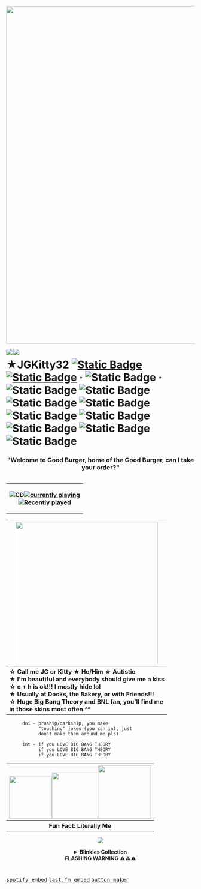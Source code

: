 <p align="center">
  <img width="900" src="https://file.garden/Zp9noIad_WH59L9w/github/gooburggergurg" />
</p>
<img src="https://graphic.neocities.org/Fastfood_2.gif" align="left"><img src="https://graphic.neocities.org/tumblr_inline_p7sv6jskb71t78dpp_75sq.gif" align="left">
<h1>★JGKitty32  <a href="https://jgtown.straw.page/"><img alt="Static Badge" src="https://img.shields.io/badge/Strawpage-cc142d?style=plastic" title="Draw on my Strawpage!!!"></a> <a href="https://jgkitty32.atabook.org/"><img alt="Static Badge" src="https://img.shields.io/badge/Atabook-2088b4?style=plastic" title="Sign my atabook!!!"></a> · <img alt="Static Badge" src="https://custom-icon-badges.demolab.com/badge/%E2%80%8E%20-offtab_--%3E_w2i-e38f29?style=plastic&logo=moon&logoColor=e38f29" title="Usually I'm offtab, whisper me so I don't miss your message!"> · <img alt="Static Badge" src="https://img.shields.io/badge/Barenaked_Ladies_%231%20Fan-f5e133?style=plastic" title="You can trust me..."> <img alt="Static Badge" src="https://img.shields.io/badge/%3D%E2%82%8D%5E%E2%80%A2%20--%20%E2%80%A2%5E%20%E2%82%8E-db2a94?style=plastic" title="mew!"> <img alt="Static Badge" src="https://img.shields.io/badge/%23NotMySheldon-57d62d?style=plastic&logo=react&logoColor=white" title="AVID Young Sheldon H8R. GET THAT CORN OUTTA MY FACE!!!"> <img alt="Static Badge" src="https://custom-icon-badges.demolab.com/badge/%E2%80%8E-Burger_Patrol-1d648c?style=plastic&labelColor=ed5628&logo=shield" title="tell me if you see a suspicious burger around these parts..."> <img alt="Static Badge" src="https://img.shields.io/badge/%23CulDeSac-654acf?style=plastic" title="suburban neighborhoods KILL"> <img alt="Static Badge" src="https://custom-icon-badges.demolab.com/badge/Mine-Craft-a3cc1d?style=plastic&logo=heart-fill&labelColor=73533e" title="at the end of the day, we mine."> <img alt="Static Badge" src="https://img.shields.io/badge/%E2%80%8E%20-chronic%20user-ffcc00?style=plastic&logo=ebay&logoSize=auto&labelColor=000098" title="i can't be living like this without a job bruh..."> <img alt="Static Badge" src="https://img.shields.io/badge/Ska-Defender!!!-ffffff?style=plastic&logo=anki&logoColor=ffffff&logoSize=auto&labelColor=000000" title="LISTEN TO REEL BIG FISH!!!"> <img alt="Static Badge" src="https://img.shields.io/badge/I_just_wanna_fly,_put_your_arms_around_me_baby-ffffff?style=social&logo=riseup" title="Fly - Sugar Ray"></h1>
<h3 align="center"> "Welcome to Good Burger, home of the Good Burger, can I take your order?" </h3>

<table align="right">
  <tr>
    <th>
      
![CD](https://graphic.neocities.org/cdisk.gif)[![currently playing](https://spotify-github-profile.kittinanx.com/api/view?uid=fluffyfireworks&cover_image=true&theme=natemoo-re&show_offline=true&background_color=121212&interchange=true&bar_color=e0c826&bar_color_cover=false)](https://github.com/kittinan/spotify-github-profile)<br>![Recently played](https://lastfm-recently-played.vercel.app/api?user=JG1847020&count=7&width=390&header_style=compact_stats&loved=true&loved_style=3&maxage=60&bg_color=085859)
    </th>
  </tr>
</table>
<table align="center">
  <tr>
    <th><img width="380" src="https://web.archive.org/web/20091021165807if_/http://www.geocities.com/eugenefides28/Starry_divider.gif"></th>
  </tr>
  <tr>
    <th align="left">☆ Call me JG or Kitty ★ He/Him ☆ Autistic<br>★ I'm beautiful and everybody should give me a kiss<br>☆ c + h is ok!!! I mostly hide lol<br>★ Usually at Docks, the Bakery, or with Friends!!!<br>☆ Huge Big Bang Theory and BNL fan, you'll find me<br>  in those skins most often ^^ </th>
  </tr>
</table>
      
          dni - proship/darkship, you make
                "touching" jokes (you can int, just
                don't make them around me pls)
          
          int - if you LOVE BIG BANG THEORY
                if you LOVE BIG BANG THEORY
                if you LOVE BIG BANG THEORY


<table align="center">
  <tr>
    <th>
<img width="114" src="https://file.garden/Zp9noIad_WH59L9w/github/it_me_jgx3"><img width="123" src="https://file.garden/Zp9noIad_WH59L9w/github/detachable_peeeeenisx3"><img width="142" src="https://file.garden/Zp9noIad_WH59L9w/github/it_me_kittyx3">
    </th>
  </tr>
  <tr>
    <th align="center">Fun Fact: Literally Me</th>
  </tr>
</table>

<p align="center">
  <img src="https://gifcity.carrd.co/assets/images/gallery44/57677591.png?v=e3c0bc0f">
</p>

<details align="center">
  <summary><b>Blinkies Collection<br>FLASHING WARNING ⚠⚠⚠</b></summary>

<p align="center">
<img src="https://supplies.ju.mp/assets/images/gallery14/1cc22fda.png?v=9163b103"><img src="https://web.archive.org/web/20091021132205im_/http://geocities.com/chrissyhanson3/dalecar.gif"><img src="https://supplies.ju.mp/assets/images/gallery14/fdd7972c.png?v=9163b103"><br><img width="150" height="20" src="https://64.media.tumblr.com/72476a06511d20ac7896cf5fc06196dc/e25df2ffb7644fdb-05/s400x600/9b72dfa1141dd28e9ad44a61501cd9730874ccac.gifv"><img width="150" height="20" src="https://64.media.tumblr.com/5a3202d9b653088f40b75f92f0eb79cd/b4c14e8dd7612fb6-b3/s400x600/c364ffd9a89201ff2961f766208142195ec80bd1.gifv"><img width="150" height="20" src="https://64.media.tumblr.com/0a0f327243ae170c60b3ec731fe96233/e25df2ffb7644fdb-37/s400x600/0291efb47b2c1c5cb5439502a9bfe51b2e9c3ec2.gifv"><img src="https://supplies.ju.mp/assets/images/gallery07/6b3f218c.gif?v=9163b103"><img width="150" height="20" src="https://web.archive.org/web/20091021132205im_/http://geocities.com/chrissyhanson3/hotstuff.gif"><img src="https://gifcity.carrd.co/assets/images/gallery15/30e5aecd.gif?v=5bf8fcf7">
<img src="https://gifcity.carrd.co/assets/images/gallery14/a9c10a11.gif?v=d7271437"><img width="150" height="20" src="https://64.media.tumblr.com/37ba6f0f378e70b0ad0f8627d60d0588/ae12f84f80c0475b-07/s250x400/ea7461946a5180e4f1a107f867794045ca919076.gifv"><img src="https://supplies.ju.mp/assets/images/gallery07/168ef151.gif?v=9163b103"><img src="https://supplies.ju.mp/assets/images/gallery07/40f76758.gif?v=9163b103"><img width="150" height="20" src="https://web.archive.org/web/20091021132205im_/http://geocities.com/chrissyhanson3/biteme2.gif"><img src="https://gifcity.carrd.co/assets/images/gallery18/3addd818.gif?v=d7271437">
<img src="https://gifcity.carrd.co/assets/images/gallery21/aec54aa4.gif?v=d7271437"><img width="150" height="20" src="https://web.archive.org/web/20090901213142im_/http://www.geocities.com/sk8girl_1999/CubanCrackBlinkie.gif"><img src="https://gifcity.carrd.co/assets/images/gallery18/bc8e5f0f.gif?v=d7271437"><img src="https://jgifs.carrd.co/assets/images/gallery06/4d465783.gif?v=6ddbb054"><img width="150" height="20" src="https://gifcity.carrd.co/assets/images/gallery172/3d1d2552.gif?v=d55ea43d"><img src="https://gifcity.carrd.co/assets/images/gallery23/9ff03ebd.gif?v=d55ea43d">
<img src="https://gifcity.carrd.co/assets/images/gallery20/3d5db199.gif?v=d55ea43d"><img width="150" height="20" src="https://web.archive.org/web/20091021132205im_/http://geocities.com/chrissyhanson3/chrissyroses.gif"><img src="https://supplies.ju.mp/assets/images/gallery07/85e6314b.gif?v=6a50b904"><img src="https://gifcity.carrd.co/assets/images/gallery18/16cb0ff8.png?v=d55ea43d"><img width="150" height="20" src="https://gifcity.carrd.co/assets/images/gallery194/6936b7c8.gif?v=d55ea43d"><img src="https://gifcity.carrd.co/assets/images/gallery212/366afc6d.gif?v=d55ea43d">
<img src="https://supplies.ju.mp/assets/images/gallery07/276169b2.gif?v=6a50b904"><img width="150" height="20" src="https://funshinesblinkies.carrd.co/assets/images/gallery01/5b9cd715.gif?v=faca5e6c"><img src="https://graphic.neocities.org/an5.gif"><img width="150" height="20" src="https://i.imgur.com/DVrF2Bv.gif"><img width="150" height="20" src="https://64.media.tumblr.com/1eac6fb650158123dd08b98738884bee/d36976dfdc322047-af/s250x400/0520ed03233d800e6f67df29ec1c5ef1c8f0c48e.gifv"><img width="150" height="20" src="https://jgifs.carrd.co/assets/images/gallery07/cacb0d54.gif?v=b2c18670">
<img src="https://64.media.tumblr.com/43377e0beed35aa4296b0691a6aaf797/d36976dfdc322047-d7/s250x400/6902f38a7cb3356b99546446fef78a57a67a51db.gifv"><img width="150" height="20" src="https://64.media.tumblr.com/9b9997448d0c13ad00d4591f98b5bf4f/ce6be15d1826bb18-49/s250x400/b10869460f3042307b908f252e5a19a8530050f3.gifv"><img src="https://64.media.tumblr.com/73bf053efaddb6ce0b8728b42988d94d/009203b5b20f7e02-07/s250x400/473b2f906fb58c72f75a9676b10b59c957cc7dcd.gifv"><img src="https://64.media.tumblr.com/81eac328ab8e68e726e301ca201d0554/f8250f2159849e86-db/s250x400/1ea63fac89bc5ee971f322ef1adf59bf2b59189c.gifv"><img width="150" height="20" src="https://web.archive.org/web/20091021132205im_/http://geocities.com/chrissyhanson3/tweetystars.gif"><img src="https://gifcity.carrd.co/assets/images/gallery210/2a8c3921.gif?v=d55ea43d">
<img src="https://gifcity.carrd.co/assets/images/gallery18/90643754.gif?v=b2f08ae6"><img width="150" height="20" src="https://64.media.tumblr.com/e53cfb3e60abbce49a9eaaa9deae0f09/660b73716dc98a7d-92/s250x400/4edd4060212ed1151beaa581236c70ab2354d3eb.gifv"><img src="https://gifcity.carrd.co/assets/images/gallery209/e468092f.gif?v=d55ea43d"><img src="https://64.media.tumblr.com/f7c76d6f316634e55ac69ec406d9c614/aedacb38fb8d32a1-72/s250x400/4c3c048852344e422548d58b53c720fb3218dddd.gifv"><img width="150" height="20" src="https://i.imgur.com/9PvKeZ0.gif"><img src="https://gifcity.carrd.co/assets/images/gallery09/7d799a67.gif?v=f4eddc0b">
<img src="https://64.media.tumblr.com/e4ea50c8d0a4a4405916188a0a1c354a/b11f120dd0c1c6cc-6c/s250x400/206a121af29cb700f05191f80fbc6ff6305328ba.gifv"><img width="150" height="20" src="https://i3.glitter-graphics.org/pub/872/872103bv3m7c4o5h.gif"><img src="https://gifcity.carrd.co/assets/images/gallery195/1d2d0410.gif?v=d55ea43d"><img src="https://64.media.tumblr.com/12c3d7c2ba65136293b20ead8414d263/c95759fd2964452c-1e/s250x400/c9c2538c6a152b0314910e3f77fc619f339fefa0.gifv"><img width="150" height="20" src="https://64.media.tumblr.com/b7b5b0aa1a6c2f4aa4cd5842d541695a/78581d22c5672252-73/s400x600/cef002e134f8fd89dd75d53272e40835e0799e51.pnj"><img src="https://64.media.tumblr.com/de23bdd540ce4cf1604cc48267bf02af/3036098b60936037-3d/s250x400/247053bfd9941c270ccf1d9239155a345b2b4316.gifv">
<img src="https://gifcity.carrd.co/assets/images/gallery168/00e75289.gif?v=b2f08ae6"><img src="https://gifcity.carrd.co/assets/images/gallery197/f86e5e45.gif?v=b2f08ae6"><img width="150" height="20" src="https://64.media.tumblr.com/c732f672e89114eaf3e111e32196a352/e8f9d5232d60ee81-fb/s250x400/277f88f20dc069f065f5d4e046ec47a0532c7052.gifv"><img src="https://dotmidi.neocities.org/images/blinkies/sameasiteverwas.gif"><img src="https://wilardo.crd.co/assets/images/gallery09/c0f255be.gif?v=3d6b7240"><img src="https://gifcity.carrd.co/assets/images/gallery165/7e4c5b66.gif?v=b2f08ae6"><img width="150" height="20" src="https://jgifs.carrd.co/assets/images/gallery07/b6d47326.gif?v=6ddbb054"><img src="https://gifcity.carrd.co/assets/images/gallery15/21e1fa24.gif?v=b2f08ae6"><img src="https://jgifs.carrd.co/assets/images/gallery06/be3e6575.gif?v=6ddbb054"><img width="150" height="20" src="https://jgifs.carrd.co/assets/images/gallery07/0c1296dd.gif?v=6ddbb054"><img src="https://gifcity.carrd.co/assets/images/gallery15/c467216a.gif?v=b2f08ae6"><img src="https://gifcity.carrd.co/assets/images/gallery212/f6c242d0.png?v=b2f08ae6"><img width="150" height="20" src="https://jgifs.carrd.co/assets/images/gallery07/9b9ad020.gif?v=7d00a391"><img src="https://wilardo.crd.co/assets/images/gallery19/01f8a13f.gif?v=f32c5ae3"><img src="https://64.media.tumblr.com/7a9ae2cdaad4c47de8afa63904574c1d/aa9e02799d1fcbfc-9c/s250x400/2ad856501ff4d5bbf12f6242b3af0f027e305e17.gifv"><img src="https://64.media.tumblr.com/ece2d09290833017ac638eea21c068e5/92e8fd7b82b9fe33-d3/s250x400/c10336c527862385b5e174aecd2c9d6d29f6146f.gifv"><img src="https://wilardo.crd.co/assets/images/gallery19/fb561662.gif?v=f32c5ae3"><img src="https://wilardo.crd.co/assets/images/gallery19/fbbfe24a.gif?v=f32c5ae3"><br><img src="https://images-wixmp-ed30a86b8c4ca887773594c2.wixmp.com/f/3e293e7f-7568-4b09-9f0f-9734668b9558/db7wmj9-1495dba2-cb84-4f36-bf03-556d006f20ec.png?token=eyJ0eXAiOiJKV1QiLCJhbGciOiJIUzI1NiJ9.eyJzdWIiOiJ1cm46YXBwOjdlMGQxODg5ODIyNjQzNzNhNWYwZDQxNWVhMGQyNmUwIiwiaXNzIjoidXJuOmFwcDo3ZTBkMTg4OTgyMjY0MzczYTVmMGQ0MTVlYTBkMjZlMCIsIm9iaiI6W1t7InBhdGgiOiJcL2ZcLzNlMjkzZTdmLTc1NjgtNGIwOS05ZjBmLTk3MzQ2NjhiOTU1OFwvZGI3d21qOS0xNDk1ZGJhMi1jYjg0LTRmMzYtYmYwMy01NTZkMDA2ZjIwZWMucG5nIn1dXSwiYXVkIjpbInVybjpzZXJ2aWNlOmZpbGUuZG93bmxvYWQiXX0.i8nJWYFhHN5WpMFzrUF37yFWfY33FJZ7kMLysgOrWfw"><img src="https://images-wixmp-ed30a86b8c4ca887773594c2.wixmp.com/f/c73684ee-635b-4f57-ba04-a4a2c67ca2a3/ddftsjl-62bd5b03-77d1-4c3f-b987-59c2d7e4fc12.gif?token=eyJ0eXAiOiJKV1QiLCJhbGciOiJIUzI1NiJ9.eyJzdWIiOiJ1cm46YXBwOjdlMGQxODg5ODIyNjQzNzNhNWYwZDQxNWVhMGQyNmUwIiwiaXNzIjoidXJuOmFwcDo3ZTBkMTg4OTgyMjY0MzczYTVmMGQ0MTVlYTBkMjZlMCIsIm9iaiI6W1t7InBhdGgiOiJcL2ZcL2M3MzY4NGVlLTYzNWItNGY1Ny1iYTA0LWE0YTJjNjdjYTJhM1wvZGRmdHNqbC02MmJkNWIwMy03N2QxLTRjM2YtYjk4Ny01OWMyZDdlNGZjMTIuZ2lmIn1dXSwiYXVkIjpbInVybjpzZXJ2aWNlOmZpbGUuZG93bmxvYWQiXX0.FDTO7xnkg-V7YBqg9_B8mjuyxQWG_A9B_Qr0y_TWq3c"><img src="https://64.media.tumblr.com/d127c78a0f16d87039a81bfc54b18ed8/tumblr_p0ei1ufbWL1soxiioo2_100.pnj">
<br><img src="https://jgifs.carrd.co/assets/images/gallery01/9ea1a073.png?v=0bae16ae"><img src="https://jgifs.carrd.co/assets/images/gallery01/64de17e4.gif?v=0bae16ae"><img src="https://jgifs.carrd.co/assets/images/gallery01/b8cb66da.gif?v=e405fa6c"><img src="https://jgifs.carrd.co/assets/images/gallery01/2ca43b6f.gif?v=e405fa6c"><img src="https://jgifs.carrd.co/assets/images/gallery01/bbebcc1a.gif?v=6f85a205"><img src="https://jgifs.carrd.co/assets/images/gallery01/f2ad89f8.png?v=6f85a205"><img src="https://supplies.ju.mp/assets/images/gallery01/770fe54b.png?v=6a50b904"><img src="https://jgifs.carrd.co/assets/images/gallery01/f560f742.png?v=d6af4e38"><img src="https://jgifs.carrd.co/assets/images/gallery01/bee6fca0.png?v=d6af4e38"><img src="https://jgifs.carrd.co/assets/images/gallery01/6c91e307.gif?v=e405fa6c"><img src="https://images-wixmp-ed30a86b8c4ca887773594c2.wixmp.com/f/46f5d4d8-8b3b-4608-a180-43cd7e256546/d4efajq-7ad34bd7-ee49-4c04-9516-6692c5d5e4ed.gif?token=eyJ0eXAiOiJKV1QiLCJhbGciOiJIUzI1NiJ9.eyJzdWIiOiJ1cm46YXBwOjdlMGQxODg5ODIyNjQzNzNhNWYwZDQxNWVhMGQyNmUwIiwiaXNzIjoidXJuOmFwcDo3ZTBkMTg4OTgyMjY0MzczYTVmMGQ0MTVlYTBkMjZlMCIsIm9iaiI6W1t7InBhdGgiOiJcL2ZcLzQ2ZjVkNGQ4LThiM2ItNDYwOC1hMTgwLTQzY2Q3ZTI1NjU0NlwvZDRlZmFqcS03YWQzNGJkNy1lZTQ5LTRjMDQtOTUxNi02NjkyYzVkNWU0ZWQuZ2lmIn1dXSwiYXVkIjpbInVybjpzZXJ2aWNlOmZpbGUuZG93bmxvYWQiXX0.FZkwwZ0R5Ar3fIvtS77fpXxMavV0bLVi896bDnbNwXw"><img src="https://images-wixmp-ed30a86b8c4ca887773594c2.wixmp.com/f/3e2dc7df-6dc7-4c1d-a2a9-ba079ab2ac22/da6nhy8-30d53ffd-70ee-4e99-8232-1e4b6d9e084f.png?token=eyJ0eXAiOiJKV1QiLCJhbGciOiJIUzI1NiJ9.eyJzdWIiOiJ1cm46YXBwOjdlMGQxODg5ODIyNjQzNzNhNWYwZDQxNWVhMGQyNmUwIiwiaXNzIjoidXJuOmFwcDo3ZTBkMTg4OTgyMjY0MzczYTVmMGQ0MTVlYTBkMjZlMCIsIm9iaiI6W1t7InBhdGgiOiJcL2ZcLzNlMmRjN2RmLTZkYzctNGMxZC1hMmE5LWJhMDc5YWIyYWMyMlwvZGE2bmh5OC0zMGQ1M2ZmZC03MGVlLTRlOTktODIzMi0xZTRiNmQ5ZTA4NGYucG5nIn1dXSwiYXVkIjpbInVybjpzZXJ2aWNlOmZpbGUuZG93bmxvYWQiXX0.oSzukzZhcDQF7ZsM6Qj7tJFocbRJ6mIYK-S3qb1jKbs">
<img src="https://jgifs.carrd.co/assets/images/gallery01/c45479ae.png?v=3fed71cb"><img src="https://jgifs.carrd.co/assets/images/gallery01/12f68871.gif?v=ec350a0c"><img src="https://images-wixmp-ed30a86b8c4ca887773594c2.wixmp.com/f/dbe21d57-20e4-4144-899d-ca9daa6b6bdc/d4qjox4-bc39a078-c378-4e20-8bde-554b20530d84.gif?token=eyJ0eXAiOiJKV1QiLCJhbGciOiJIUzI1NiJ9.eyJzdWIiOiJ1cm46YXBwOjdlMGQxODg5ODIyNjQzNzNhNWYwZDQxNWVhMGQyNmUwIiwiaXNzIjoidXJuOmFwcDo3ZTBkMTg4OTgyMjY0MzczYTVmMGQ0MTVlYTBkMjZlMCIsIm9iaiI6W1t7InBhdGgiOiJcL2ZcL2RiZTIxZDU3LTIwZTQtNDE0NC04OTlkLWNhOWRhYTZiNmJkY1wvZDRxam94NC1iYzM5YTA3OC1jMzc4LTRlMjAtOGJkZS01NTRiMjA1MzBkODQuZ2lmIn1dXSwiYXVkIjpbInVybjpzZXJ2aWNlOmZpbGUuZG93bmxvYWQiXX0.N_sOkLvYrF1YVMbpWZzmW3c5bxp9lN32E9lBo_3K-7s"><img src="https://images-wixmp-ed30a86b8c4ca887773594c2.wixmp.com/f/9865a25b-3dcf-4076-ad61-b1e7a6a31980/darpsjq-982e2cec-1a00-42cb-af8b-940a6431a989.gif?token=eyJ0eXAiOiJKV1QiLCJhbGciOiJIUzI1NiJ9.eyJzdWIiOiJ1cm46YXBwOjdlMGQxODg5ODIyNjQzNzNhNWYwZDQxNWVhMGQyNmUwIiwiaXNzIjoidXJuOmFwcDo3ZTBkMTg4OTgyMjY0MzczYTVmMGQ0MTVlYTBkMjZlMCIsIm9iaiI6W1t7InBhdGgiOiJcL2ZcLzk4NjVhMjViLTNkY2YtNDA3Ni1hZDYxLWIxZTdhNmEzMTk4MFwvZGFycHNqcS05ODJlMmNlYy0xYTAwLTQyY2ItYWY4Yi05NDBhNjQzMWE5ODkuZ2lmIn1dXSwiYXVkIjpbInVybjpzZXJ2aWNlOmZpbGUuZG93bmxvYWQiXX0.OYgiaAKERLJEWaPporvrol1ZEsjDraAtOSaFqADbFQw"><img src="https://images-wixmp-ed30a86b8c4ca887773594c2.wixmp.com/f/45126a1b-f4f5-4bd2-bf34-2ea4aeecc882/daxhmju-257df530-6d88-46b8-8905-cc757cc4be28.png?token=eyJ0eXAiOiJKV1QiLCJhbGciOiJIUzI1NiJ9.eyJzdWIiOiJ1cm46YXBwOjdlMGQxODg5ODIyNjQzNzNhNWYwZDQxNWVhMGQyNmUwIiwiaXNzIjoidXJuOmFwcDo3ZTBkMTg4OTgyMjY0MzczYTVmMGQ0MTVlYTBkMjZlMCIsIm9iaiI6W1t7InBhdGgiOiJcL2ZcLzQ1MTI2YTFiLWY0ZjUtNGJkMi1iZjM0LTJlYTRhZWVjYzg4MlwvZGF4aG1qdS0yNTdkZjUzMC02ZDg4LTQ2YjgtODkwNS1jYzc1N2NjNGJlMjgucG5nIn1dXSwiYXVkIjpbInVybjpzZXJ2aWNlOmZpbGUuZG93bmxvYWQiXX0.GnQVbizj3Vir6ZM1J8F-ordwLvNTB8nEpHG6CFkCq5U"><img src="https://images-wixmp-ed30a86b8c4ca887773594c2.wixmp.com/f/21222e70-32c2-419c-ad11-864601db5796/d8k5pqi-d755c948-bc63-4327-94f4-a7bad58de2ac.png?token=eyJ0eXAiOiJKV1QiLCJhbGciOiJIUzI1NiJ9.eyJzdWIiOiJ1cm46YXBwOjdlMGQxODg5ODIyNjQzNzNhNWYwZDQxNWVhMGQyNmUwIiwiaXNzIjoidXJuOmFwcDo3ZTBkMTg4OTgyMjY0MzczYTVmMGQ0MTVlYTBkMjZlMCIsIm9iaiI6W1t7InBhdGgiOiJcL2ZcLzIxMjIyZTcwLTMyYzItNDE5Yy1hZDExLTg2NDYwMWRiNTc5NlwvZDhrNXBxaS1kNzU1Yzk0OC1iYzYzLTQzMjctOTRmNC1hN2JhZDU4ZGUyYWMucG5nIn1dXSwiYXVkIjpbInVybjpzZXJ2aWNlOmZpbGUuZG93bmxvYWQiXX0.fg0F-UJczOwr8fCA7K4H0ylBT5U7kr91-fok9BbauUo"><img src="https://jgifs.carrd.co/assets/images/gallery01/5b8fb974.gif?v=5323df9e"><img src="https://jgifs.carrd.co/assets/images/gallery01/ee7f5920.gif?v=e405fa6c"><img src="https://images-wixmp-ed30a86b8c4ca887773594c2.wixmp.com/f/4907885a-6eb4-46a6-acd9-35f672a6e8e4/d3b3kd2-7615adce-bc57-4990-86ba-c809ca711868.gif?token=eyJ0eXAiOiJKV1QiLCJhbGciOiJIUzI1NiJ9.eyJzdWIiOiJ1cm46YXBwOjdlMGQxODg5ODIyNjQzNzNhNWYwZDQxNWVhMGQyNmUwIiwiaXNzIjoidXJuOmFwcDo3ZTBkMTg4OTgyMjY0MzczYTVmMGQ0MTVlYTBkMjZlMCIsIm9iaiI6W1t7InBhdGgiOiJcL2ZcLzQ5MDc4ODVhLTZlYjQtNDZhNi1hY2Q5LTM1ZjY3MmE2ZThlNFwvZDNiM2tkMi03NjE1YWRjZS1iYzU3LTQ5OTAtODZiYS1jODA5Y2E3MTE4NjguZ2lmIn1dXSwiYXVkIjpbInVybjpzZXJ2aWNlOmZpbGUuZG93bmxvYWQiXX0.eztvf4kd1WeNLFILJEaBQVuw9JfPd6JcVm7Ac9QOGoI[/img][img]https://jgifs.carrd.co/assets/images/gallery01/157dead6.gif?v=e405fa6c[/img][img]https://supplies.ju.mp/assets/images/gallery02/1c8c0df3.png?v=6a50b904"><img src="https://64.media.tumblr.com/5cb3b5a0577fefce2af1bcab2a0d77a4/f9180f752a73d002-79/s100x200/c6ef2d17715c6c4778418a8d06da67e8348868e9.gifv"><img src="https://64.media.tumblr.com/5f545b2e1ff131bd9b914399097b9777/f943c255bc176c80-b7/s100x200/601eced22779772ff8d601e63bcfc77c062a3cdb.pnj"><img src="https://jgifs.carrd.co/assets/images/gallery04/a9e9bc0e.png?v=7d00a391"><img src="https://images-wixmp-ed30a86b8c4ca887773594c2.wixmp.com/f/e68cf354-438a-401a-8740-368be6c5082d/dbmb12o-7dd670ec-8ac8-4aff-af5e-f4c1bb13542d.png?token=eyJ0eXAiOiJKV1QiLCJhbGciOiJIUzI1NiJ9.eyJzdWIiOiJ1cm46YXBwOjdlMGQxODg5ODIyNjQzNzNhNWYwZDQxNWVhMGQyNmUwIiwiaXNzIjoidXJuOmFwcDo3ZTBkMTg4OTgyMjY0MzczYTVmMGQ0MTVlYTBkMjZlMCIsIm9iaiI6W1t7InBhdGgiOiJcL2ZcL2U2OGNmMzU0LTQzOGEtNDAxYS04NzQwLTM2OGJlNmM1MDgyZFwvZGJtYjEyby03ZGQ2NzBlYy04YWM4LTRhZmYtYWY1ZS1mNGMxYmIxMzU0MmQucG5nIn1dXSwiYXVkIjpbInVybjpzZXJ2aWNlOmZpbGUuZG93bmxvYWQiXX0.yPX0o46VTktyF9SKqglG_-we3IIWqIyE5yfioCsVsvk"><img src="https://images-wixmp-ed30a86b8c4ca887773594c2.wixmp.com/f/28314279-5a89-43a7-974c-befb427b84e0/d2fgvnw-0764e36f-9c25-42b0-95bc-41b434c49f2a.png/v1/fill/w_93,h_51,q_80,strp/stamp_101_by_frobie_mangaka_d2fgvnw-fullview.jpg?token=eyJ0eXAiOiJKV1QiLCJhbGciOiJIUzI1NiJ9.eyJzdWIiOiJ1cm46YXBwOjdlMGQxODg5ODIyNjQzNzNhNWYwZDQxNWVhMGQyNmUwIiwiaXNzIjoidXJuOmFwcDo3ZTBkMTg4OTgyMjY0MzczYTVmMGQ0MTVlYTBkMjZlMCIsIm9iaiI6W1t7ImhlaWdodCI6Ijw9NTEiLCJwYXRoIjoiXC9mXC8yODMxNDI3OS01YTg5LTQzYTctOTc0Yy1iZWZiNDI3Yjg0ZTBcL2QyZmd2bnctMDc2NGUzNmYtOWMyNS00MmIwLTk1YmMtNDFiNDM0YzQ5ZjJhLnBuZyIsIndpZHRoIjoiPD05MyJ9XV0sImF1ZCI6WyJ1cm46c2VydmljZTppbWFnZS5vcGVyYXRpb25zIl19.vo_83nXDJyCu_tXTO6PpQ7Zvi6bZUVmaJTO_lq8olHc"><img src="https://images-wixmp-ed30a86b8c4ca887773594c2.wixmp.com/f/37caffff-78b5-4bb8-afca-511f0e211e5e/d802lqc-5cdc62c9-65ee-4c11-b8b4-77b8d3de7af2.png?token=eyJ0eXAiOiJKV1QiLCJhbGciOiJIUzI1NiJ9.eyJzdWIiOiJ1cm46YXBwOjdlMGQxODg5ODIyNjQzNzNhNWYwZDQxNWVhMGQyNmUwIiwiaXNzIjoidXJuOmFwcDo3ZTBkMTg4OTgyMjY0MzczYTVmMGQ0MTVlYTBkMjZlMCIsIm9iaiI6W1t7InBhdGgiOiJcL2ZcLzM3Y2FmZmZmLTc4YjUtNGJiOC1hZmNhLTUxMWYwZTIxMWU1ZVwvZDgwMmxxYy01Y2RjNjJjOS02NWVlLTRjMTEtYjhiNC03N2I4ZDNkZTdhZjIucG5nIn1dXSwiYXVkIjpbInVybjpzZXJ2aWNlOmZpbGUuZG93bmxvYWQiXX0.sKLuk5csK8wgMCNK4ygJULWHApYyJTXZkZ8Hv0aIwzk"><img src="https://images-wixmp-ed30a86b8c4ca887773594c2.wixmp.com/f/2f49d35a-a065-4514-8da2-51a2b80ac7ab/d3jgmhj-a54896c9-c477-4d00-8384-a925b086bba5.gif?token=eyJ0eXAiOiJKV1QiLCJhbGciOiJIUzI1NiJ9.eyJzdWIiOiJ1cm46YXBwOjdlMGQxODg5ODIyNjQzNzNhNWYwZDQxNWVhMGQyNmUwIiwiaXNzIjoidXJuOmFwcDo3ZTBkMTg4OTgyMjY0MzczYTVmMGQ0MTVlYTBkMjZlMCIsIm9iaiI6W1t7InBhdGgiOiJcL2ZcLzJmNDlkMzVhLWEwNjUtNDUxNC04ZGEyLTUxYTJiODBhYzdhYlwvZDNqZ21oai1hNTQ4OTZjOS1jNDc3LTRkMDAtODM4NC1hOTI1YjA4NmJiYTUuZ2lmIn1dXSwiYXVkIjpbInVybjpzZXJ2aWNlOmZpbGUuZG93bmxvYWQiXX0.0EwK2_Hfq0uXBB_V3sHxf88aq0z-pXQzlqBLQ85Juhs"><img src="https://images-wixmp-ed30a86b8c4ca887773594c2.wixmp.com/f/a3b18b0f-6f70-43c3-bd29-104754dc534c/d14a23g-1ba0d47d-6e9b-44a7-b87d-ae9bbbd1df2d.jpg/v1/fill/w_99,h_56,q_75,strp/_i_heart_pirates__stamp_by_the_fairywitch_d14a23g-fullview.jpg?token=eyJ0eXAiOiJKV1QiLCJhbGciOiJIUzI1NiJ9.eyJzdWIiOiJ1cm46YXBwOjdlMGQxODg5ODIyNjQzNzNhNWYwZDQxNWVhMGQyNmUwIiwiaXNzIjoidXJuOmFwcDo3ZTBkMTg4OTgyMjY0MzczYTVmMGQ0MTVlYTBkMjZlMCIsIm9iaiI6W1t7ImhlaWdodCI6Ijw9NTYiLCJwYXRoIjoiXC9mXC9hM2IxOGIwZi02ZjcwLTQzYzMtYmQyOS0xMDQ3NTRkYzUzNGNcL2QxNGEyM2ctMWJhMGQ0N2QtNmU5Yi00NGE3LWI4N2QtYWU5YmJiZDFkZjJkLmpwZyIsIndpZHRoIjoiPD05OSJ9XV0sImF1ZCI6WyJ1cm46c2VydmljZTppbWFnZS5vcGVyYXRpb25zIl19.MzYHySUA6dMXY9SdwT3VenUbMgLxwuGjE8ZqOiukn5A"><img src="https://images-wixmp-ed30a86b8c4ca887773594c2.wixmp.com/f/6388a6d1-6644-4df2-9c37-e42542095809/d9kp9hn-6dbe8d49-9d05-45b1-a8d3-d17af1b3b603.png?token=eyJ0eXAiOiJKV1QiLCJhbGciOiJIUzI1NiJ9.eyJzdWIiOiJ1cm46YXBwOjdlMGQxODg5ODIyNjQzNzNhNWYwZDQxNWVhMGQyNmUwIiwiaXNzIjoidXJuOmFwcDo3ZTBkMTg4OTgyMjY0MzczYTVmMGQ0MTVlYTBkMjZlMCIsIm9iaiI6W1t7InBhdGgiOiJcL2ZcLzYzODhhNmQxLTY2NDQtNGRmMi05YzM3LWU0MjU0MjA5NTgwOVwvZDlrcDlobi02ZGJlOGQ0OS05ZDA1LTQ1YjEtYThkMy1kMTdhZjFiM2I2MDMucG5nIn1dXSwiYXVkIjpbInVybjpzZXJ2aWNlOmZpbGUuZG93bmxvYWQiXX0.kG9RO8HNPEJFmrL4sVq1tPMX1EjRW47QVQIcyIn1-xI"><img src="https://images-wixmp-ed30a86b8c4ca887773594c2.wixmp.com/f/8f5967b9-fc84-45f6-a9c3-3938bfba7232/d53tgh7-8f53057e-848b-4725-9d28-e7e5a5b64e43.png?token=eyJ0eXAiOiJKV1QiLCJhbGciOiJIUzI1NiJ9.eyJzdWIiOiJ1cm46YXBwOjdlMGQxODg5ODIyNjQzNzNhNWYwZDQxNWVhMGQyNmUwIiwiaXNzIjoidXJuOmFwcDo3ZTBkMTg4OTgyMjY0MzczYTVmMGQ0MTVlYTBkMjZlMCIsIm9iaiI6W1t7InBhdGgiOiJcL2ZcLzhmNTk2N2I5LWZjODQtNDVmNi1hOWMzLTM5MzhiZmJhNzIzMlwvZDUzdGdoNy04ZjUzMDU3ZS04NDhiLTQ3MjUtOWQyOC1lN2U1YTViNjRlNDMucG5nIn1dXSwiYXVkIjpbInVybjpzZXJ2aWNlOmZpbGUuZG93bmxvYWQiXX0.LtyQ39PK9TLDO5vc4Tu3AkX-mvcqwtRHS1UAsj-9YVU"><img src="https://images-wixmp-ed30a86b8c4ca887773594c2.wixmp.com/f/8f5967b9-fc84-45f6-a9c3-3938bfba7232/d26j38k-1a9593e6-681a-4cdf-8f5a-54277c35dd61.png?token=eyJ0eXAiOiJKV1QiLCJhbGciOiJIUzI1NiJ9.eyJzdWIiOiJ1cm46YXBwOjdlMGQxODg5ODIyNjQzNzNhNWYwZDQxNWVhMGQyNmUwIiwiaXNzIjoidXJuOmFwcDo3ZTBkMTg4OTgyMjY0MzczYTVmMGQ0MTVlYTBkMjZlMCIsIm9iaiI6W1t7InBhdGgiOiJcL2ZcLzhmNTk2N2I5LWZjODQtNDVmNi1hOWMzLTM5MzhiZmJhNzIzMlwvZDI2ajM4ay0xYTk1OTNlNi02ODFhLTRjZGYtOGY1YS01NDI3N2MzNWRkNjEucG5nIn1dXSwiYXVkIjpbInVybjpzZXJ2aWNlOmZpbGUuZG93bmxvYWQiXX0.qd6P4vFcVyP8WxucVhxhtdPxeJWb8jsBIDlR0RYWuqI"><img src="https://images-wixmp-ed30a86b8c4ca887773594c2.wixmp.com/f/8f5967b9-fc84-45f6-a9c3-3938bfba7232/d5w01tz-1d7db601-508b-4e59-abd2-be588f7b3f36.png?token=eyJ0eXAiOiJKV1QiLCJhbGciOiJIUzI1NiJ9.eyJzdWIiOiJ1cm46YXBwOjdlMGQxODg5ODIyNjQzNzNhNWYwZDQxNWVhMGQyNmUwIiwiaXNzIjoidXJuOmFwcDo3ZTBkMTg4OTgyMjY0MzczYTVmMGQ0MTVlYTBkMjZlMCIsIm9iaiI6W1t7InBhdGgiOiJcL2ZcLzhmNTk2N2I5LWZjODQtNDVmNi1hOWMzLTM5MzhiZmJhNzIzMlwvZDV3MDF0ei0xZDdkYjYwMS01MDhiLTRlNTktYWJkMi1iZTU4OGY3YjNmMzYucG5nIn1dXSwiYXVkIjpbInVybjpzZXJ2aWNlOmZpbGUuZG93bmxvYWQiXX0.EDaMwkVSlhh657OIQD1YlwEMJ_V6gQRjT9xi20tFmdg"><img src="https://images-wixmp-ed30a86b8c4ca887773594c2.wixmp.com/f/b01f2d65-43ac-40f3-b0e7-e9f72548e666/d1all5j-88a49ee7-0c28-4fb2-b347-ebf17af0bbb3.gif?token=eyJ0eXAiOiJKV1QiLCJhbGciOiJIUzI1NiJ9.eyJzdWIiOiJ1cm46YXBwOjdlMGQxODg5ODIyNjQzNzNhNWYwZDQxNWVhMGQyNmUwIiwiaXNzIjoidXJuOmFwcDo3ZTBkMTg4OTgyMjY0MzczYTVmMGQ0MTVlYTBkMjZlMCIsIm9iaiI6W1t7InBhdGgiOiJcL2ZcL2IwMWYyZDY1LTQzYWMtNDBmMy1iMGU3LWU5ZjcyNTQ4ZTY2NlwvZDFhbGw1ai04OGE0OWVlNy0wYzI4LTRmYjItYjM0Ny1lYmYxN2FmMGJiYjMuZ2lmIn1dXSwiYXVkIjpbInVybjpzZXJ2aWNlOmZpbGUuZG93bmxvYWQiXX0.24mUjwpPCOJGmHnpm7elEv406k4KZzwMUmXZJallcmY"><img src="https://jgifs.carrd.co/assets/images/gallery04/dd4be218.png?v=20c03f4a"><img width="97" height="57" src="https://images-wixmp-ed30a86b8c4ca887773594c2.wixmp.com/f/0dcb31f9-bbbb-47c8-addc-95743576231b/ddxii40-f3fce7e0-eeaa-4e36-b9e2-52f941345686.png/v1/fill/w_104,h_65,q_80,strp/chicken_little___anti_buck_cluck_stamp_by_supermariofan65_ddxii40-fullview.jpg?token=eyJ0eXAiOiJKV1QiLCJhbGciOiJIUzI1NiJ9.eyJzdWIiOiJ1cm46YXBwOjdlMGQxODg5ODIyNjQzNzNhNWYwZDQxNWVhMGQyNmUwIiwiaXNzIjoidXJuOmFwcDo3ZTBkMTg4OTgyMjY0MzczYTVmMGQ0MTVlYTBkMjZlMCIsIm9iaiI6W1t7ImhlaWdodCI6Ijw9NjUiLCJwYXRoIjoiXC9mXC8wZGNiMzFmOS1iYmJiLTQ3YzgtYWRkYy05NTc0MzU3NjIzMWJcL2RkeGlpNDAtZjNmY2U3ZTAtZWVhYS00ZTM2LWI5ZTItNTJmOTQxMzQ1Njg2LnBuZyIsIndpZHRoIjoiPD0xMDQifV1dLCJhdWQiOlsidXJuOnNlcnZpY2U6aW1hZ2Uub3BlcmF0aW9ucyJdfQ.3LOHIRHQpqsmWfQOdO_UXCQj_YOG0EnjY84ByyOYyGM"><img width="97" height="57" src="https://images-wixmp-ed30a86b8c4ca887773594c2.wixmp.com/f/e71bd273-bf98-4830-8ba4-027f865b9a2b/d3hlmni-b71da19a-45b5-4390-bc43-3235fc3fab6f.png?token=eyJ0eXAiOiJKV1QiLCJhbGciOiJIUzI1NiJ9.eyJzdWIiOiJ1cm46YXBwOjdlMGQxODg5ODIyNjQzNzNhNWYwZDQxNWVhMGQyNmUwIiwiaXNzIjoidXJuOmFwcDo3ZTBkMTg4OTgyMjY0MzczYTVmMGQ0MTVlYTBkMjZlMCIsIm9iaiI6W1t7InBhdGgiOiJcL2ZcL2U3MWJkMjczLWJmOTgtNDgzMC04YmE0LTAyN2Y4NjViOWEyYlwvZDNobG1uaS1iNzFkYTE5YS00NWI1LTQzOTAtYmM0My0zMjM1ZmMzZmFiNmYucG5nIn1dXSwiYXVkIjpbInVybjpzZXJ2aWNlOmZpbGUuZG93bmxvYWQiXX0.rJy_RBd8L3uWA5hOL2fnXgPBBn00pQkTLVZ5xN7MZ08"><img src="https://y2k.neocities.org/stamps2/464323536_by_gaphals-dc6nyx6.gif"><img src="https://jgifs.carrd.co/assets/images/gallery01/ff2e764f.gif?v=27deb1b4"><img src="https://64.media.tumblr.com/94cab04486a130abae6622551d16fdf6/f9180f752a73d002-5f/s100x200/6841d183f1e0887937f35323e98159ac187e8b2b.pnj"><img src="https://adriansblinkiecollection.neocities.org/stamps/e43.gif"><img src="https://jgifs.carrd.co/assets/images/gallery01/4f518bdb.png?v=27deb1b4"><img src="https://64.media.tumblr.com/50d08e7cad270abd94ebe17919a8c3f7/d11f7fceaf151438-a9/s100x200/a2439b93436e13fb9224392b89d0fb01b585afc8.gifv"><img src="https://jgifs.carrd.co/assets/images/gallery04/e57a01b8.gif?v=20c03f4a"><img src="https://images-wixmp-ed30a86b8c4ca887773594c2.wixmp.com/f/9b241be0-3d87-4483-bca6-7b1de958f7fa/d2uauz1-4e0464d8-0a2c-4756-997a-d815ea0ffe98.gif?token=eyJ0eXAiOiJKV1QiLCJhbGciOiJIUzI1NiJ9.eyJzdWIiOiJ1cm46YXBwOjdlMGQxODg5ODIyNjQzNzNhNWYwZDQxNWVhMGQyNmUwIiwiaXNzIjoidXJuOmFwcDo3ZTBkMTg4OTgyMjY0MzczYTVmMGQ0MTVlYTBkMjZlMCIsIm9iaiI6W1t7InBhdGgiOiJcL2ZcLzliMjQxYmUwLTNkODctNDQ4My1iY2E2LTdiMWRlOTU4ZjdmYVwvZDJ1YXV6MS00ZTA0NjRkOC0wYTJjLTQ3NTYtOTk3YS1kODE1ZWEwZmZlOTguZ2lmIn1dXSwiYXVkIjpbInVybjpzZXJ2aWNlOmZpbGUuZG93bmxvYWQiXX0.E0MqzNqebPsiwnWrCrz25H6uKpY7Zs6GwU11Q34ZnTE"><img width="97" height="57" src="https://adriansblinkiecollection.neocities.org/stamps/b26.png"><img src="https://images-wixmp-ed30a86b8c4ca887773594c2.wixmp.com/f/c30c2824-fb37-4b0e-a4c9-d43c3f9e6aee/d3eixi6-6bbabed5-bbae-4f30-a235-23ea0fb9dff3.gif?token=eyJ0eXAiOiJKV1QiLCJhbGciOiJIUzI1NiJ9.eyJzdWIiOiJ1cm46YXBwOjdlMGQxODg5ODIyNjQzNzNhNWYwZDQxNWVhMGQyNmUwIiwiaXNzIjoidXJuOmFwcDo3ZTBkMTg4OTgyMjY0MzczYTVmMGQ0MTVlYTBkMjZlMCIsIm9iaiI6W1t7InBhdGgiOiJcL2ZcL2MzMGMyODI0LWZiMzctNGIwZS1hNGM5LWQ0M2MzZjllNmFlZVwvZDNlaXhpNi02YmJhYmVkNS1iYmFlLTRmMzAtYTIzNS0yM2VhMGZiOWRmZjMuZ2lmIn1dXSwiYXVkIjpbInVybjpzZXJ2aWNlOmZpbGUuZG93bmxvYWQiXX0.lKceKHYJVPDj04Attk-LNnx8uzxZqmofIitoPEo1t40"><img src="https://images-wixmp-ed30a86b8c4ca887773594c2.wixmp.com/f/abab7633-3455-44fc-b1f4-12a53175772b/d1b5svv-a4b2b12c-bd0a-4bd5-abe1-ed2fdcba3b9d.jpg/v1/fill/w_99,h_56,q_75,strp/my_betta_lurves_me_by_cynders_song_d1b5svv-fullview.jpg?token=eyJ0eXAiOiJKV1QiLCJhbGciOiJIUzI1NiJ9.eyJzdWIiOiJ1cm46YXBwOjdlMGQxODg5ODIyNjQzNzNhNWYwZDQxNWVhMGQyNmUwIiwiaXNzIjoidXJuOmFwcDo3ZTBkMTg4OTgyMjY0MzczYTVmMGQ0MTVlYTBkMjZlMCIsIm9iaiI6W1t7ImhlaWdodCI6Ijw9NTYiLCJwYXRoIjoiXC9mXC9hYmFiNzYzMy0zNDU1LTQ0ZmMtYjFmNC0xMmE1MzE3NTc3MmJcL2QxYjVzdnYtYTRiMmIxMmMtYmQwYS00YmQ1LWFiZTEtZWQyZmRjYmEzYjlkLmpwZyIsIndpZHRoIjoiPD05OSJ9XV0sImF1ZCI6WyJ1cm46c2VydmljZTppbWFnZS5vcGVyYXRpb25zIl19.vG0q2_GafE8nxt5Zh_eOLMceJX_gIszhC9z0f7ADtO4"><img src="https://jgifs.carrd.co/assets/images/gallery04/43b07ac7.gif?v=7d00a391"><img src="https://images-wixmp-ed30a86b8c4ca887773594c2.wixmp.com/f/e56fdff0-24fa-42c7-bfa9-56b4dae630c8/d2edp3p-f7d60541-45ac-4c0c-854c-b60df56a5de0.jpg/v1/fill/w_99,h_55,q_75,strp/la__la__la_by_rfr67gal_d2edp3p-fullview.jpg?token=eyJ0eXAiOiJKV1QiLCJhbGciOiJIUzI1NiJ9.eyJzdWIiOiJ1cm46YXBwOjdlMGQxODg5ODIyNjQzNzNhNWYwZDQxNWVhMGQyNmUwIiwiaXNzIjoidXJuOmFwcDo3ZTBkMTg4OTgyMjY0MzczYTVmMGQ0MTVlYTBkMjZlMCIsIm9iaiI6W1t7ImhlaWdodCI6Ijw9NTUiLCJwYXRoIjoiXC9mXC9lNTZmZGZmMC0yNGZhLTQyYzctYmZhOS01NmI0ZGFlNjMwYzhcL2QyZWRwM3AtZjdkNjA1NDEtNDVhYy00YzBjLTg1NGMtYjYwZGY1NmE1ZGUwLmpwZyIsIndpZHRoIjoiPD05OSJ9XV0sImF1ZCI6WyJ1cm46c2VydmljZTppbWFnZS5vcGVyYXRpb25zIl19.55zbGZ1lv_mEhXEMBfCcvJm8dkNKfE8Nla8zc1YPW9Q"><img src="https://images-wixmp-ed30a86b8c4ca887773594c2.wixmp.com/f/5ee60d50-7b75-468e-84bb-81b59ef8f113/d6lc4xa-182dce42-a74e-40ca-aeee-721506c2fc94.png?token=eyJ0eXAiOiJKV1QiLCJhbGciOiJIUzI1NiJ9.eyJzdWIiOiJ1cm46YXBwOjdlMGQxODg5ODIyNjQzNzNhNWYwZDQxNWVhMGQyNmUwIiwiaXNzIjoidXJuOmFwcDo3ZTBkMTg4OTgyMjY0MzczYTVmMGQ0MTVlYTBkMjZlMCIsIm9iaiI6W1t7InBhdGgiOiJcL2ZcLzVlZTYwZDUwLTdiNzUtNDY4ZS04NGJiLTgxYjU5ZWY4ZjExM1wvZDZsYzR4YS0xODJkY2U0Mi1hNzRlLTQwY2EtYWVlZS03MjE1MDZjMmZjOTQucG5nIn1dXSwiYXVkIjpbInVybjpzZXJ2aWNlOmZpbGUuZG93bmxvYWQiXX0.QKI3umLZ6Yr8Smdj-slkhxQ6CX-ADegxzvFXroBD9mw"><img src="https://jgifs.carrd.co/assets/images/gallery04/fa785018.png?v=20c03f4a"><img src="https://images-wixmp-ed30a86b8c4ca887773594c2.wixmp.com/f/9b945009-2da3-4f62-b85e-e10f4b6a8f48/d11harj-d4cc877e-a15f-46c1-9ebf-4a8cd27186cb.gif?token=eyJ0eXAiOiJKV1QiLCJhbGciOiJIUzI1NiJ9.eyJzdWIiOiJ1cm46YXBwOjdlMGQxODg5ODIyNjQzNzNhNWYwZDQxNWVhMGQyNmUwIiwiaXNzIjoidXJuOmFwcDo3ZTBkMTg4OTgyMjY0MzczYTVmMGQ0MTVlYTBkMjZlMCIsIm9iaiI6W1t7InBhdGgiOiJcL2ZcLzliOTQ1MDA5LTJkYTMtNGY2Mi1iODVlLWUxMGY0YjZhOGY0OFwvZDExaGFyai1kNGNjODc3ZS1hMTVmLTQ2YzEtOWViZi00YThjZDI3MTg2Y2IuZ2lmIn1dXSwiYXVkIjpbInVybjpzZXJ2aWNlOmZpbGUuZG93bmxvYWQiXX0.xuj17w1kgsKmnAL4jyVK1GcmxwgEvjxIuqGpQaNZ11c"><img src="https://jgifs.carrd.co/assets/images/gallery04/e53df998.gif?v=20c03f4a"><img src="https://jgifs.carrd.co/assets/images/gallery04/0d8e1bf8.gif?v=5f4313e5"><img src="https://jgifs.carrd.co/assets/images/gallery01/b29b9db4.gif?v=796177a2"><img src="https://images-wixmp-ed30a86b8c4ca887773594c2.wixmp.com/f/1cc7a7b4-966d-439f-85f7-0e516bde2a51/d7b63z2-26ac4db2-856d-4396-8280-58362a2392c1.png?token=eyJ0eXAiOiJKV1QiLCJhbGciOiJIUzI1NiJ9.eyJzdWIiOiJ1cm46YXBwOjdlMGQxODg5ODIyNjQzNzNhNWYwZDQxNWVhMGQyNmUwIiwiaXNzIjoidXJuOmFwcDo3ZTBkMTg4OTgyMjY0MzczYTVmMGQ0MTVlYTBkMjZlMCIsIm9iaiI6W1t7InBhdGgiOiJcL2ZcLzFjYzdhN2I0LTk2NmQtNDM5Zi04NWY3LTBlNTE2YmRlMmE1MVwvZDdiNjN6Mi0yNmFjNGRiMi04NTZkLTQzOTYtODI4MC01ODM2MmEyMzkyYzEucG5nIn1dXSwiYXVkIjpbInVybjpzZXJ2aWNlOmZpbGUuZG93bmxvYWQiXX0.qoVvvRf_GGuO8IVSOde0YLZDiMv0MQJB0cbjIL-k_V0"><img src="https://jgifs.carrd.co/assets/images/gallery04/76aeecff.png?v=20c03f4a"><img width="103" height="60" src="https://images-wixmp-ed30a86b8c4ca887773594c2.wixmp.com/f/26a479c4-486a-41a1-8d5a-30a3769b104d/deq8swx-b22c14f5-2f7c-4442-aab6-df45bd248c55.png?token=eyJ0eXAiOiJKV1QiLCJhbGciOiJIUzI1NiJ9.eyJzdWIiOiJ1cm46YXBwOjdlMGQxODg5ODIyNjQzNzNhNWYwZDQxNWVhMGQyNmUwIiwiaXNzIjoidXJuOmFwcDo3ZTBkMTg4OTgyMjY0MzczYTVmMGQ0MTVlYTBkMjZlMCIsIm9iaiI6W1t7InBhdGgiOiJcL2ZcLzI2YTQ3OWM0LTQ4NmEtNDFhMS04ZDVhLTMwYTM3NjliMTA0ZFwvZGVxOHN3eC1iMjJjMTRmNS0yZjdjLTQ0NDItYWFiNi1kZjQ1YmQyNDhjNTUucG5nIn1dXSwiYXVkIjpbInVybjpzZXJ2aWNlOmZpbGUuZG93bmxvYWQiXX0.UylzzB7VOS61zULV36prQf9GjyGQTUB6yifQ8CVDBfg"><img src="https://images-wixmp-ed30a86b8c4ca887773594c2.wixmp.com/f/3e293e7f-7568-4b09-9f0f-9734668b9558/dbmaps3-2dec8779-a173-46e8-9606-4a2dd1a83cd9.png?token=eyJ0eXAiOiJKV1QiLCJhbGciOiJIUzI1NiJ9.eyJzdWIiOiJ1cm46YXBwOjdlMGQxODg5ODIyNjQzNzNhNWYwZDQxNWVhMGQyNmUwIiwiaXNzIjoidXJuOmFwcDo3ZTBkMTg4OTgyMjY0MzczYTVmMGQ0MTVlYTBkMjZlMCIsIm9iaiI6W1t7InBhdGgiOiJcL2ZcLzNlMjkzZTdmLTc1NjgtNGIwOS05ZjBmLTk3MzQ2NjhiOTU1OFwvZGJtYXBzMy0yZGVjODc3OS1hMTczLTQ2ZTgtOTYwNi00YTJkZDFhODNjZDkucG5nIn1dXSwiYXVkIjpbInVybjpzZXJ2aWNlOmZpbGUuZG93bmxvYWQiXX0.c9OvjzvRY4aO0EUVEJUgjcB3iEIdrVkTvAm2oqu_UDA"><img src="https://images-wixmp-ed30a86b8c4ca887773594c2.wixmp.com/f/70887d28-03cd-4f79-9516-22d271317a41/d9x7tb7-20d1c4be-5c1c-4ca4-9e1e-b6094424ed0b.png?token=eyJ0eXAiOiJKV1QiLCJhbGciOiJIUzI1NiJ9.eyJzdWIiOiJ1cm46YXBwOjdlMGQxODg5ODIyNjQzNzNhNWYwZDQxNWVhMGQyNmUwIiwiaXNzIjoidXJuOmFwcDo3ZTBkMTg4OTgyMjY0MzczYTVmMGQ0MTVlYTBkMjZlMCIsIm9iaiI6W1t7InBhdGgiOiJcL2ZcLzcwODg3ZDI4LTAzY2QtNGY3OS05NTE2LTIyZDI3MTMxN2E0MVwvZDl4N3RiNy0yMGQxYzRiZS01YzFjLTRjYTQtOWUxZS1iNjA5NDQyNGVkMGIucG5nIn1dXSwiYXVkIjpbInVybjpzZXJ2aWNlOmZpbGUuZG93bmxvYWQiXX0.IVVKnTCoCLH1fmUWtM43m4WIvzi-WDlO9_6xWcQKsb0"><img src="https://images-wixmp-ed30a86b8c4ca887773594c2.wixmp.com/f/0f50a2dc-23ed-493b-8657-56ca04f97ef1/d4vxybe-110feb7b-e4fe-4d02-b600-5b8ff8e4c2a7.png?token=eyJ0eXAiOiJKV1QiLCJhbGciOiJIUzI1NiJ9.eyJzdWIiOiJ1cm46YXBwOjdlMGQxODg5ODIyNjQzNzNhNWYwZDQxNWVhMGQyNmUwIiwiaXNzIjoidXJuOmFwcDo3ZTBkMTg4OTgyMjY0MzczYTVmMGQ0MTVlYTBkMjZlMCIsIm9iaiI6W1t7InBhdGgiOiJcL2ZcLzBmNTBhMmRjLTIzZWQtNDkzYi04NjU3LTU2Y2EwNGY5N2VmMVwvZDR2eHliZS0xMTBmZWI3Yi1lNGZlLTRkMDItYjYwMC01YjhmZjhlNGMyYTcucG5nIn1dXSwiYXVkIjpbInVybjpzZXJ2aWNlOmZpbGUuZG93bmxvYWQiXX0.sb1WkkFxkD9aizumOUFRD4-DjSXa0WgpPXUwGs1wZOY"><img src="https://jgifs.carrd.co/assets/images/gallery04/eb7257d2.png?v=b2c18670"><img src="https://jgifs.carrd.co/assets/images/gallery04/ce91bbcb.png?v=b2c18670"><img src="https://images-wixmp-ed30a86b8c4ca887773594c2.wixmp.com/f/07f9b1d8-9a0c-4040-86c9-d6c3d4246c44/daef6jh-a6122fe7-92a3-4fec-b468-4d1e3c32dbe3.png?token=eyJ0eXAiOiJKV1QiLCJhbGciOiJIUzI1NiJ9.eyJzdWIiOiJ1cm46YXBwOjdlMGQxODg5ODIyNjQzNzNhNWYwZDQxNWVhMGQyNmUwIiwiaXNzIjoidXJuOmFwcDo3ZTBkMTg4OTgyMjY0MzczYTVmMGQ0MTVlYTBkMjZlMCIsIm9iaiI6W1t7InBhdGgiOiJcL2ZcLzA3ZjliMWQ4LTlhMGMtNDA0MC04NmM5LWQ2YzNkNDI0NmM0NFwvZGFlZjZqaC1hNjEyMmZlNy05MmEzLTRmZWMtYjQ2OC00ZDFlM2MzMmRiZTMucG5nIn1dXSwiYXVkIjpbInVybjpzZXJ2aWNlOmZpbGUuZG93bmxvYWQiXX0.ryuH7Px8fXFiwp8bt3R0WMp09fJhLl93_KCgmpkoqm8"><img src="https://jgifs.carrd.co/assets/images/gallery04/8d9229c9.png?v=2a2c0b46"><img src="https://jgifs.carrd.co/assets/images/gallery04/1087e62a.gif?v=7d00a391"><img src="https://dotmidi.neocities.org/images/stamps/tumblr_pqqh0vgqNc1y8ua8do7_100.png"><img src="https://64.media.tumblr.com/cf7afc875178a62853e0ee6847577fb3/a2b9a9b92798b874-0a/s100x200/464e87c2400c1fb73b414f6571ad8732ecddbc91.gifv"><img src="https://images-wixmp-ed30a86b8c4ca887773594c2.wixmp.com/f/5ee60d50-7b75-468e-84bb-81b59ef8f113/d6w2g1h-1481d0aa-3556-4224-8fa7-c33f9fca14ff.png?token=eyJ0eXAiOiJKV1QiLCJhbGciOiJIUzI1NiJ9.eyJzdWIiOiJ1cm46YXBwOjdlMGQxODg5ODIyNjQzNzNhNWYwZDQxNWVhMGQyNmUwIiwiaXNzIjoidXJuOmFwcDo3ZTBkMTg4OTgyMjY0MzczYTVmMGQ0MTVlYTBkMjZlMCIsIm9iaiI6W1t7InBhdGgiOiJcL2ZcLzVlZTYwZDUwLTdiNzUtNDY4ZS04NGJiLTgxYjU5ZWY4ZjExM1wvZDZ3MmcxaC0xNDgxZDBhYS0zNTU2LTQyMjQtOGZhNy1jMzNmOWZjYTE0ZmYucG5nIn1dXSwiYXVkIjpbInVybjpzZXJ2aWNlOmZpbGUuZG93bmxvYWQiXX0.LhNb2MnoTcw66RBY9u8m0dpxIk_ufv6VtGig0ZEh2lk"><img src="https://adriansblinkiecollection.neocities.org/stamps/f33.gif"><img src="https://images-wixmp-ed30a86b8c4ca887773594c2.wixmp.com/f/981fc83c-75a2-486c-8306-a4569e1aa25d/d19ds1e-2b51b743-18c4-416d-ae57-d7074785777b.gif?token=eyJ0eXAiOiJKV1QiLCJhbGciOiJIUzI1NiJ9.eyJzdWIiOiJ1cm46YXBwOjdlMGQxODg5ODIyNjQzNzNhNWYwZDQxNWVhMGQyNmUwIiwiaXNzIjoidXJuOmFwcDo3ZTBkMTg4OTgyMjY0MzczYTVmMGQ0MTVlYTBkMjZlMCIsIm9iaiI6W1t7InBhdGgiOiJcL2ZcLzk4MWZjODNjLTc1YTItNDg2Yy04MzA2LWE0NTY5ZTFhYTI1ZFwvZDE5ZHMxZS0yYjUxYjc0My0xOGM0LTQxNmQtYWU1Ny1kNzA3NDc4NTc3N2IuZ2lmIn1dXSwiYXVkIjpbInVybjpzZXJ2aWNlOmZpbGUuZG93bmxvYWQiXX0.3GlEe4X2IqM73ehf1JBt3wj-zeH7ADHtfAt_bamaiOI"><img src="https://adriansblinkiecollection.neocities.org/stamps/h5.gif"><img src="https://adriansblinkiecollection.neocities.org/stamps/b4.gif"><img src="https://images-wixmp-ed30a86b8c4ca887773594c2.wixmp.com/f/5ee60d50-7b75-468e-84bb-81b59ef8f113/d6t4cg5-b6f1e21b-bf66-40bc-9a03-1ee62a28da0d.png?token=eyJ0eXAiOiJKV1QiLCJhbGciOiJIUzI1NiJ9.eyJzdWIiOiJ1cm46YXBwOjdlMGQxODg5ODIyNjQzNzNhNWYwZDQxNWVhMGQyNmUwIiwiaXNzIjoidXJuOmFwcDo3ZTBkMTg4OTgyMjY0MzczYTVmMGQ0MTVlYTBkMjZlMCIsIm9iaiI6W1t7InBhdGgiOiJcL2ZcLzVlZTYwZDUwLTdiNzUtNDY4ZS04NGJiLTgxYjU5ZWY4ZjExM1wvZDZ0NGNnNS1iNmYxZTIxYi1iZjY2LTQwYmMtOWEwMy0xZWU2MmEyOGRhMGQucG5nIn1dXSwiYXVkIjpbInVybjpzZXJ2aWNlOmZpbGUuZG93bmxvYWQiXX0.8vv-66sDUiTf9v9l8Gvs0aa_JnKdCxqJW0Ja7_v5dVU"><img src="https://images-wixmp-ed30a86b8c4ca887773594c2.wixmp.com/f/bd08d236-12ee-40f0-a892-7904ffd78a0a/d5si1od-3ec8a518-65c7-4ed3-bb92-b42623cec0dd.gif?token=eyJ0eXAiOiJKV1QiLCJhbGciOiJIUzI1NiJ9.eyJzdWIiOiJ1cm46YXBwOjdlMGQxODg5ODIyNjQzNzNhNWYwZDQxNWVhMGQyNmUwIiwiaXNzIjoidXJuOmFwcDo3ZTBkMTg4OTgyMjY0MzczYTVmMGQ0MTVlYTBkMjZlMCIsIm9iaiI6W1t7InBhdGgiOiJcL2ZcL2JkMDhkMjM2LTEyZWUtNDBmMC1hODkyLTc5MDRmZmQ3OGEwYVwvZDVzaTFvZC0zZWM4YTUxOC02NWM3LTRlZDMtYmI5Mi1iNDI2MjNjZWMwZGQuZ2lmIn1dXSwiYXVkIjpbInVybjpzZXJ2aWNlOmZpbGUuZG93bmxvYWQiXX0.pSNWAqDk7rpUTmqR5NEjAQ9kJjCVixUeam54r3SlRWQ"><img src="https://images-wixmp-ed30a86b8c4ca887773594c2.wixmp.com/f/70887d28-03cd-4f79-9516-22d271317a41/d9x7q1k-34f023cc-fff4-47e5-91ed-3603ce778197.png?token=eyJ0eXAiOiJKV1QiLCJhbGciOiJIUzI1NiJ9.eyJzdWIiOiJ1cm46YXBwOjdlMGQxODg5ODIyNjQzNzNhNWYwZDQxNWVhMGQyNmUwIiwiaXNzIjoidXJuOmFwcDo3ZTBkMTg4OTgyMjY0MzczYTVmMGQ0MTVlYTBkMjZlMCIsIm9iaiI6W1t7InBhdGgiOiJcL2ZcLzcwODg3ZDI4LTAzY2QtNGY3OS05NTE2LTIyZDI3MTMxN2E0MVwvZDl4N3Exay0zNGYwMjNjYy1mZmY0LTQ3ZTUtOTFlZC0zNjAzY2U3NzgxOTcucG5nIn1dXSwiYXVkIjpbInVybjpzZXJ2aWNlOmZpbGUuZG93bmxvYWQiXX0.C7ZofJXEg8i948mWlF0c3a43lG0etKXuki5JXdX_ZaU"><img src="https://images-wixmp-ed30a86b8c4ca887773594c2.wixmp.com/f/54634182-2900-43cb-a817-11c3bbfbd993/d3eq1v7-797c8f52-9a78-4713-ae32-e54fd6208698.gif?token=eyJ0eXAiOiJKV1QiLCJhbGciOiJIUzI1NiJ9.eyJzdWIiOiJ1cm46YXBwOjdlMGQxODg5ODIyNjQzNzNhNWYwZDQxNWVhMGQyNmUwIiwiaXNzIjoidXJuOmFwcDo3ZTBkMTg4OTgyMjY0MzczYTVmMGQ0MTVlYTBkMjZlMCIsIm9iaiI6W1t7InBhdGgiOiJcL2ZcLzU0NjM0MTgyLTI5MDAtNDNjYi1hODE3LTExYzNiYmZiZDk5M1wvZDNlcTF2Ny03OTdjOGY1Mi05YTc4LTQ3MTMtYWUzMi1lNTRmZDYyMDg2OTguZ2lmIn1dXSwiYXVkIjpbInVybjpzZXJ2aWNlOmZpbGUuZG93bmxvYWQiXX0.Ynh3akEMjuxza0OeEtRp9flP3rHnBypK9cQSI7kAm3w"><img src="https://64.media.tumblr.com/a764cb98066fe0cb8c84cb5b975dcbf9/501b1b90fa7f3900-a8/s100x200/d55abee9db53a3044c268a9a9723e2861439d647.gifv"><img src="https://images-wixmp-ed30a86b8c4ca887773594c2.wixmp.com/f/dc6a6c7a-4360-4519-a52d-5aa34ce8d0b5/db2gocb-2c7b6e0f-6bff-4ca0-bd57-b17b485bbeda.png?token=eyJ0eXAiOiJKV1QiLCJhbGciOiJIUzI1NiJ9.eyJzdWIiOiJ1cm46YXBwOjdlMGQxODg5ODIyNjQzNzNhNWYwZDQxNWVhMGQyNmUwIiwiaXNzIjoidXJuOmFwcDo3ZTBkMTg4OTgyMjY0MzczYTVmMGQ0MTVlYTBkMjZlMCIsIm9iaiI6W1t7InBhdGgiOiJcL2ZcL2RjNmE2YzdhLTQzNjAtNDUxOS1hNTJkLTVhYTM0Y2U4ZDBiNVwvZGIyZ29jYi0yYzdiNmUwZi02YmZmLTRjYTAtYmQ1Ny1iMTdiNDg1YmJlZGEucG5nIn1dXSwiYXVkIjpbInVybjpzZXJ2aWNlOmZpbGUuZG93bmxvYWQiXX0._o1yIr8y1NJpHvS55txZmzasycLYyc3aVUHpi7YYZSA"><img src="https://adriansblinkiecollection.neocities.org/stamps/a66.gif"><img src="https://adriansblinkiecollection.neocities.org/stamps/d39.gif"><img src="https://images-wixmp-ed30a86b8c4ca887773594c2.wixmp.com/f/b01f2d65-43ac-40f3-b0e7-e9f72548e666/d1az7qh-c308b8e4-4cfe-4d0a-9bd1-86d287694058.png?token=eyJ0eXAiOiJKV1QiLCJhbGciOiJIUzI1NiJ9.eyJzdWIiOiJ1cm46YXBwOjdlMGQxODg5ODIyNjQzNzNhNWYwZDQxNWVhMGQyNmUwIiwiaXNzIjoidXJuOmFwcDo3ZTBkMTg4OTgyMjY0MzczYTVmMGQ0MTVlYTBkMjZlMCIsIm9iaiI6W1t7InBhdGgiOiJcL2ZcL2IwMWYyZDY1LTQzYWMtNDBmMy1iMGU3LWU5ZjcyNTQ4ZTY2NlwvZDFhejdxaC1jMzA4YjhlNC00Y2ZlLTRkMGEtOWJkMS04NmQyODc2OTQwNTgucG5nIn1dXSwiYXVkIjpbInVybjpzZXJ2aWNlOmZpbGUuZG93bmxvYWQiXX0.AuxjlpQQwIPVKcT6YLk3fix22XYb2OBumtccl1N1CT4"><img src="https://jgifs.carrd.co/assets/images/gallery04/e75e6c66.gif?v=44f3e9bb"><img src="https://images-wixmp-ed30a86b8c4ca887773594c2.wixmp.com/f/100810e5-5bdc-49c7-a2d4-4538a667d82c/d22co82-7cefbf61-7840-4388-b758-40a99a910df1.png/v1/fill/w_99,h_56,q_80,strp/flag_of_mexico_stamp_by_xxstamps_d22co82-fullview.jpg?token=eyJ0eXAiOiJKV1QiLCJhbGciOiJIUzI1NiJ9.eyJzdWIiOiJ1cm46YXBwOjdlMGQxODg5ODIyNjQzNzNhNWYwZDQxNWVhMGQyNmUwIiwiaXNzIjoidXJuOmFwcDo3ZTBkMTg4OTgyMjY0MzczYTVmMGQ0MTVlYTBkMjZlMCIsIm9iaiI6W1t7ImhlaWdodCI6Ijw9NTYiLCJwYXRoIjoiXC9mXC8xMDA4MTBlNS01YmRjLTQ5YzctYTJkNC00NTM4YTY2N2Q4MmNcL2QyMmNvODItN2NlZmJmNjEtNzg0MC00Mzg4LWI3NTgtNDBhOTlhOTEwZGYxLnBuZyIsIndpZHRoIjoiPD05OSJ9XV0sImF1ZCI6WyJ1cm46c2VydmljZTppbWFnZS5vcGVyYXRpb25zIl19.Syqh8KhVV77CpFqS5FHXorFsv7ZolYrr8kd6xdonvsA"><img src="https://64.media.tumblr.com/a0983f4f7d47c22d7ed58718540aa34d/15f817239bfcd19b-70/s100x200/7bfe23eab64c1ae09ed34ad34532231fa9f4f025.pnj"><img src="https://images-wixmp-ed30a86b8c4ca887773594c2.wixmp.com/f/6d6c01f4-127a-4ab4-ae36-462103eee51a/d10udp0-3dee1cb4-d2a1-4d4d-8097-e16bffc414e6.png?token=eyJ0eXAiOiJKV1QiLCJhbGciOiJIUzI1NiJ9.eyJzdWIiOiJ1cm46YXBwOjdlMGQxODg5ODIyNjQzNzNhNWYwZDQxNWVhMGQyNmUwIiwiaXNzIjoidXJuOmFwcDo3ZTBkMTg4OTgyMjY0MzczYTVmMGQ0MTVlYTBkMjZlMCIsIm9iaiI6W1t7InBhdGgiOiJcL2ZcLzZkNmMwMWY0LTEyN2EtNGFiNC1hZTM2LTQ2MjEwM2VlZTUxYVwvZDEwdWRwMC0zZGVlMWNiNC1kMmExLTRkNGQtODA5Ny1lMTZiZmZjNDE0ZTYucG5nIn1dXSwiYXVkIjpbInVybjpzZXJ2aWNlOmZpbGUuZG93bmxvYWQiXX0.X0pMDPDPmSYnfucaQ_6aVQwNksVQZpUiLkCdah92tlI"><img src="https://images-wixmp-ed30a86b8c4ca887773594c2.wixmp.com/f/baff3562-8431-4874-b52f-61442d8ae195/dd5h9e4-0e07bf5f-4836-44e3-ac68-1b4966e2eae2.png?token=eyJ0eXAiOiJKV1QiLCJhbGciOiJIUzI1NiJ9.eyJzdWIiOiJ1cm46YXBwOjdlMGQxODg5ODIyNjQzNzNhNWYwZDQxNWVhMGQyNmUwIiwiaXNzIjoidXJuOmFwcDo3ZTBkMTg4OTgyMjY0MzczYTVmMGQ0MTVlYTBkMjZlMCIsIm9iaiI6W1t7InBhdGgiOiJcL2ZcL2JhZmYzNTYyLTg0MzEtNDg3NC1iNTJmLTYxNDQyZDhhZTE5NVwvZGQ1aDllNC0wZTA3YmY1Zi00ODM2LTQ0ZTMtYWM2OC0xYjQ5NjZlMmVhZTIucG5nIn1dXSwiYXVkIjpbInVybjpzZXJ2aWNlOmZpbGUuZG93bmxvYWQiXX0.-UtjvdxX4mrv6BOAGoZPMC30yeXWHrrNcy2Qs34Pmu8"><img src="https://64.media.tumblr.com/e2e7bfcffdb9905444aa8a734879dba3/4ffca3aa48f34f3a-91/s100x200/113a52651f68c9797c54da5f82c24e989c74d083.pnj"><img src="https://64.media.tumblr.com/45de14e4f6e305493231beefbd484017/f9c2deddc4f66c19-70/s100x200/68e5de6fedf08232d04b9725c25b3b86762ccc7b.gifv"><img src="https://jgifs.carrd.co/assets/images/gallery04/91ed6701.png?v=5cc180bb"><img src="https://jgifs.carrd.co/assets/images/gallery04/c9568277.gif?v=a5b9d751"><img src="https://images-wixmp-ed30a86b8c4ca887773594c2.wixmp.com/f/b01f2d65-43ac-40f3-b0e7-e9f72548e666/d19hrjo-2886675d-8e96-4522-b1b7-0ce0c610d609.png?token=eyJ0eXAiOiJKV1QiLCJhbGciOiJIUzI1NiJ9.eyJzdWIiOiJ1cm46YXBwOjdlMGQxODg5ODIyNjQzNzNhNWYwZDQxNWVhMGQyNmUwIiwiaXNzIjoidXJuOmFwcDo3ZTBkMTg4OTgyMjY0MzczYTVmMGQ0MTVlYTBkMjZlMCIsIm9iaiI6W1t7InBhdGgiOiJcL2ZcL2IwMWYyZDY1LTQzYWMtNDBmMy1iMGU3LWU5ZjcyNTQ4ZTY2NlwvZDE5aHJqby0yODg2Njc1ZC04ZTk2LTQ1MjItYjFiNy0wY2UwYzYxMGQ2MDkucG5nIn1dXSwiYXVkIjpbInVybjpzZXJ2aWNlOmZpbGUuZG93bmxvYWQiXX0.47SVC8rMyIUtTMdc-UED2XRZ3OawKN1IFeoNj6vZcoc"><img src="https://images-wixmp-ed30a86b8c4ca887773594c2.wixmp.com/f/c9a3945a-bd6a-48a8-9520-b5df2e7fac8f/dvabk8-bfc92eac-70c2-44ad-a0d9-da5ee74aeab7.png?token=eyJ0eXAiOiJKV1QiLCJhbGciOiJIUzI1NiJ9.eyJzdWIiOiJ1cm46YXBwOjdlMGQxODg5ODIyNjQzNzNhNWYwZDQxNWVhMGQyNmUwIiwiaXNzIjoidXJuOmFwcDo3ZTBkMTg4OTgyMjY0MzczYTVmMGQ0MTVlYTBkMjZlMCIsIm9iaiI6W1t7InBhdGgiOiJcL2ZcL2M5YTM5NDVhLWJkNmEtNDhhOC05NTIwLWI1ZGYyZTdmYWM4ZlwvZHZhYms4LWJmYzkyZWFjLTcwYzItNDRhZC1hMGQ5LWRhNWVlNzRhZWFiNy5wbmcifV1dLCJhdWQiOlsidXJuOnNlcnZpY2U6ZmlsZS5kb3dubG9hZCJdfQ.XUV0i8VAFOM9xSVk9MZFhXkwqVP13Vx1-jn6Lhji3cA"><br><img src="https://jgifs.carrd.co/assets/images/gallery03/494a5120.png?v=a5b9d751"><img src="https://jgifs.carrd.co/assets/images/gallery03/340f979a.png?v=79f8391c"><img src="https://jgifs.carrd.co/assets/images/gallery03/9cada692.png?v=79f8391c"><img src="https://jgifs.carrd.co/assets/images/gallery03/e9f82378.png?v=79f8391c"><img src="https://jgifs.carrd.co/assets/images/gallery03/1b99b8fc.png?v=79f8391c"><img src="https://jgifs.carrd.co/assets/images/gallery03/dd61a149.png?v=79f8391c"><img src="https://jgifs.carrd.co/assets/images/gallery03/16facc65.png?v=79f8391c"><img src="https://jgifs.carrd.co/assets/images/gallery03/34cd92e5.png?v=79f8391c"><img src="https://jgifs.carrd.co/assets/images/gallery03/3797bab3.png?v=79f8391c"><img src="https://jgifs.carrd.co/assets/images/gallery03/54e3ef1f.png?v=79f8391c"><img src="https://jgifs.carrd.co/assets/images/gallery02/73a90006.png?v=79f8391c"><img src="https://jgifs.carrd.co/assets/images/gallery03/cc8d51d5.png?v=79f8391c"><img src="https://jgifs.carrd.co/assets/images/gallery02/54f36204.png?v=79f8391c">
</p>

</details>

#

<a href="https://github.com/kittinan/spotify-github-profile"><kbd>spotify embed</kbd></a>
<a href="https://github.com/JeffreyCA/lastfm-recently-played-readme"><kbd>last.fm embed</kbd></a>
<a href="https://shields.io/badges"><kbd>button maker</kbd></a>
